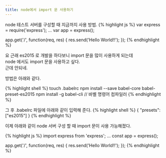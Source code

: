 ```yaml
---
title: node에서 import 문 사용하기
---
```


node 테스트 서버를 구성할 때 지금까지 사용 방법.
{% highlight js %}
var express = require('express');
...
var app = express();

app.get('/', function(req, res) {
  res.send('Hello World!!');
});
{% endhighlight %}

요 근래 es2015 로 개발을 하다보니 import 문을 많이 사용하게 되는데  
node 에서도 import 문을 사용하고 싶다.  
근데 안되네.

방법은 아래와 같다.

{% highlight shell %}
touch .babelrc
npm install --save babel-core babel-preset-es2015
npm install -g babel-cli // 바벨 명령어 컴파일러
{% endhighlight %}

그 후 .babelrc 파일에 아래와 같이 입력해 준다.
{% highlight shell %}
{
  "presets": ["es2015"]
}
{% endhighlight %}

이제 아래와 같이 node 서버 구성 할 때 import 문이 사용 가능해졌다.

{% highlight js %}
import express from 'express';
...
const app = express();

app.get('/', function(req, res) {
  res.send('Hello World!!');
});
{% endhighlight %}
